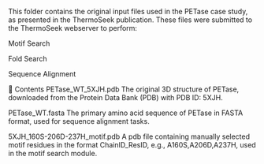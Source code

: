 This folder contains the original input files used in the PETase case study, as presented in the ThermoSeek publication. These files were submitted to the ThermoSeek webserver to perform:

Motif Search

Fold Search

Sequence Alignment

🧬 Contents
PETase_WT_5XJH.pdb
The original 3D structure of PETase, downloaded from the Protein Data Bank (PDB) with PDB ID: 5XJH.

PETase_WT.fasta
The primary amino acid sequence of PETase in FASTA format, used for sequence alignment tasks.

5XJH_160S-206D-237H_motif.pdb
A pdb file containing manually selected motif residues in the format ChainID_ResID, e.g., A160S,A206D,A237H, used in the motif search module.
